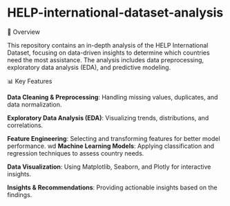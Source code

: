 # HELP-international-dataset-analysis

📌 Overview

This repository contains an in-depth analysis of the HELP International Dataset, focusing on data-driven insights to determine which countries need the most assistance. 
The analysis includes data preprocessing, exploratory data analysis (EDA), and predictive modeling.

📊 Key Features

**Data Cleaning & Preprocessing**: Handling missing values, duplicates, and data normalization.

**Exploratory Data Analysis (EDA)**: Visualizing trends, distributions, and correlations.

**Feature Engineering**: Selecting and transforming features for better model performance.
wd
**Machine Learning Models**: Applying classification and regression techniques to assess country needs.

**Data Visualization**: Using Matplotlib, Seaborn, and Plotly for interactive insights.

**Insights & Recommendations**: Providing actionable insights based on the findings.
